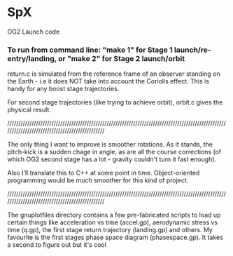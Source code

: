 SpX
===

OG2 Launch code

### To run from command line: "make 1" for Stage 1 launch/re-entry/landing, or "make 2" for Stage 2 launch/orbit ###

return.c is simulated from the reference frame of an observer standing on the Earth - i.e it does NOT take into account the Coriolis effect. This is handy for any boost stage trajectories.

For second stage trajectories (like trying to achieve orbit), orbit.c gives the physical result.

///////////////////////////////////////////////////////////////////////////////////////////////////////////////////////////////////////////////

The only thing I want to improve is smoother rotations. As it stands, the pitch-kick is a sudden chage in angle, as are all the course corrections (of which OG2 second stage has a lot - gravity couldn't turn it fast enough). 

Also I'll translate this to C++ at some point in time. Object-oriented programming would be much smoother for this kind of project.

///////////////////////////////////////////////////////////////////////////////////////////////////////////////////////////////////////////////

The gnuplotfiles directory contains a few pre-fabricated scripts to load up certain things like acceleration vs time (accel.gp), aerodynamic stress vs time (q.gp), the first stage return trajectory (landing.gp) and others. My favourite is the first stages phase space diagram (phasespace.gp). It takes a second to figure out but it's cool
